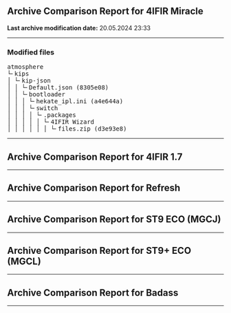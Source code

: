 <h2>Archive Comparison Report for <b>4IFIR Miracle</b></h2><b>Last archive modification date:</b> 20.05.2024 23:33<hr>

<h3>Modified files</h3>
<pre>atmosphere
└╴kips
│ └╴kip-json
│ │ └╴Default.json (8305e08)
│ │ └╴bootloader
│ │ │ └╴hekate_ipl.ini (a4e644a)
│ │ │ └╴switch
│ │ │ │ └╴.packages
│ │ │ │ │ └╴4IFIR Wizard
│ │ │ │ │ │ └╴files.zip (d3e93e8)
</pre>
<hr>

<h2>Archive Comparison Report for <b>4IFIR 1.7</b></h2><hr>

<h2>Archive Comparison Report for <b>Refresh</b></h2><hr>

<h2>Archive Comparison Report for <b>ST9 ECO (MGCJ)</b></h2><hr>

<h2>Archive Comparison Report for <b>ST9+ ECO (MGCL)</b></h2><hr>

<h2>Archive Comparison Report for <b>Badass</b></h2><hr>

